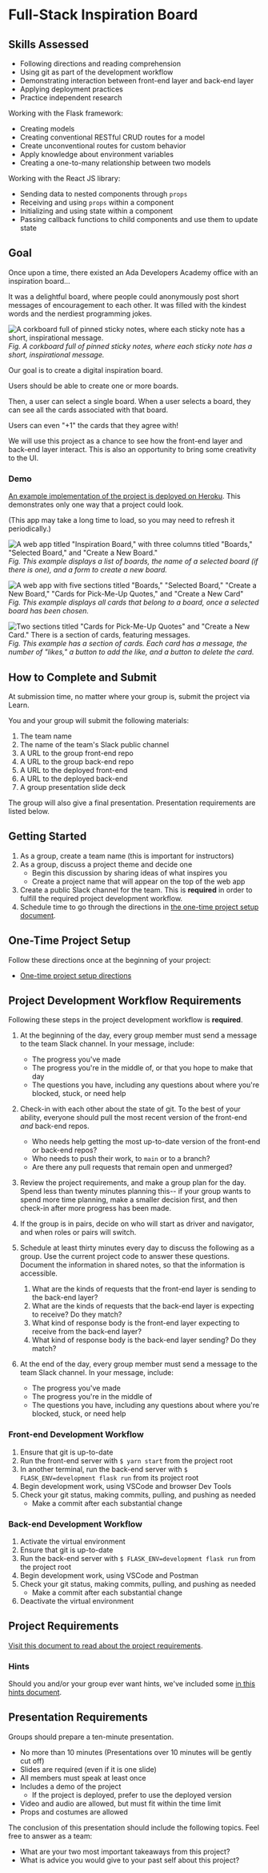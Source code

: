 # Full-Stack Inspiration Board

## Skills Assessed

- Following directions and reading comprehension
- Using git as part of the development workflow
- Demonstrating interaction between front-end layer and back-end layer
- Applying deployment practices
- Practice independent research

Working with the Flask framework:

- Creating models
- Creating conventional RESTful CRUD routes for a model
- Create unconventional routes for custom behavior
- Apply knowledge about environment variables
- Creating a one-to-many relationship between two models

Working with the React JS library:

- Sending data to nested components through `props`
- Receiving and using `props` within a component
- Initializing and using state within a component
- Passing callback functions to child components and use them to update state

## Goal

Once upon a time, there existed an Ada Developers Academy office with an inspiration board...

It was a delightful board, where people could anonymously post short messages of encouragement to each other. It was filled with the kindest words and the nerdiest programming jokes.

![A corkboard full of pinned sticky notes, where each sticky note has a short, inspirational message.](assets/board.jpeg)  
_Fig. A corkboard full of pinned sticky notes, where each sticky note has a short, inspirational message._

Our goal is to create a digital inspiration board.

Users should be able to create one or more boards.

Then, a user can select a single board. When a user selects a board, they can see all the cards associated with that board.

Users can even "+1" the cards that they agree with!

We will use this project as a chance to see how the front-end layer and back-end layer interact. This is also an opportunity to bring some creativity to the UI.

### Demo

[An example implementation of the project is deployed on Heroku](https://simons-inspo-board.herokuapp.com/). This demonstrates only one way that a project could look.

(This app may take a long time to load, so you may need to refresh it periodically.)

![A web app titled "Inspiration Board," with three columns titled "Boards," "Selected Board," and "Create a New Board."](./assets/new_board_highlight.png)  
_Fig. This example displays a list of boards, the name of a selected board (if there is one), and a form to create a new board._

![A web app with five sections titled "Boards," "Selected Board," "Create a New Board," "Cards for Pick-Me-Up Quotes," and "Create a New Card"](./assets/new_card_highlight.png)  
_Fig. This example displays all cards that belong to a board, once a selected board has been chosen._

![Two sections titled "Cards for Pick-Me-Up Quotes" and "Create a New Card." There is a section of cards, featuring messages.](./assets/card_list_highlight.png)  
_Fig. This example has a section of cards. Each card has a message, the number of "likes," a button to add the like, and a button to delete the card._

## How to Complete and Submit

At submission time, no matter where your group is, submit the project via Learn.

You and your group will submit the following materials:

1. The team name
1. The name of the team's Slack public channel
1. A URL to the group front-end repo
1. A URL to the group back-end repo
1. A URL to the deployed front-end
1. A URL to the deployed back-end
1. A group presentation slide deck

The group will also give a final presentation. Presentation requirements are listed below.

## Getting Started

1. As a group, create a team name (this is important for instructors)
1. As a group, discuss a project theme and decide one
    - Begin this discussion by sharing ideas of what inspires you
    - Create a project name that will appear on the top of the web app
1. Create a public Slack channel for the team. This is **required** in order to fulfill the required project development workflow.
1. Schedule time to go through the directions in [the one-time project setup document](./one-time-project-setup.md).

## One-Time Project Setup

Follow these directions once at the beginning of your project:

- [One-time project setup directions](./one-time-project-setup.md)

## Project Development Workflow Requirements

Following these steps in the project development workflow is **required**.

1. At the beginning of the day, every group member must send a message to the team Slack channel. In your message, include:
    - The progress you've made
    - The progress you're in the middle of, or that you hope to make that day
    - The questions you have, including any questions about where you're blocked, stuck, or need help

2. Check-in with each other about the state of git. To the best of your ability, everyone should pull the most recent version of the front-end _and_ back-end repos.
    - Who needs help getting the most up-to-date version of the front-end or back-end repos?
    - Who needs to push their work, to `main` or to a branch?
    - Are there any pull requests that remain open and unmerged?

3. Review the project requirements, and make a group plan for the day. Spend less than twenty minutes planning this-- if your group wants to spend more time planning, make a smaller decision first, and then check-in after more progress has been made.

4. If the group is in pairs, decide on who will start as driver and navigator, and when roles or pairs will switch.

5. Schedule at least thirty minutes every day to discuss the following as a group. Use the current project code to answer these questions. Document the information in shared notes, so that the information is accessible.
    1. What are the kinds of requests that the front-end layer is sending to the back-end layer?
    1. What are the kinds of requests that the back-end layer is expecting to receive? Do they match?
    1. What kind of response body is the front-end layer expecting to receive from the back-end layer?
    1. What kind of response body is the back-end layer sending? Do they match?

6. At the end of the day, every group member must send a message to the team Slack channel. In your message, include:
    - The progress you've made
    - The progress you're in the middle of
    - The questions you have, including any questions about where you're blocked, stuck, or need help

### Front-end Development Workflow

1. Ensure that git is up-to-date
1. Run the front-end server with `$ yarn start` from the project root
1. In another terminal, run the back-end server with `$ FLASK_ENV=development flask run` from its project root
1. Begin development work, using VSCode and browser Dev Tools
1. Check your git status, making commits, pulling, and pushing as needed
    - Make a commit after each substantial change

### Back-end Development Workflow

1. Activate the virtual environment
1. Ensure that git is up-to-date
1. Run the back-end server with `$ FLASK_ENV=development flask run` from the project root
1. Begin development work, using VSCode and Postman
1. Check your git status, making commits, pulling, and pushing as needed
    - Make a commit after each substantial change
1. Deactivate the virtual environment

## Project Requirements

[Visit this document to read about the project requirements](./project-requirements.md).

### Hints

Should you and/or your group ever want hints, we've included some [in this hints document](./hints.md).

## Presentation Requirements

Groups should prepare a ten-minute presentation.

- No more than 10 minutes (Presentations over 10 minutes will be gently cut off)
- Slides are required (even if it is one slide)
- All members must speak at least once
- Includes a demo of the project
    - If the project is deployed, prefer to use the deployed version
- Video and audio are allowed, but must fit within the time limit
- Props and costumes are allowed

The conclusion of this presentation should include the following topics. Feel free to answer as a team:

- What are your two most important takeaways from this project?
- What is advice you would give to your past self about this project?

